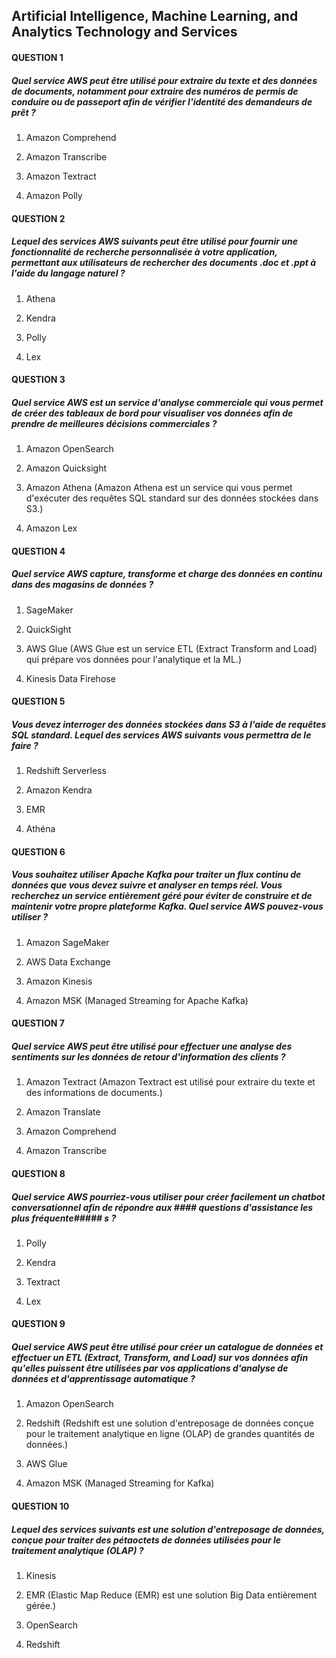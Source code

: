 ## Artificial Intelligence, Machine Learning, and Analytics Technology and Services

#### QUESTION 1

##### Quel service AWS peut être utilisé pour extraire du texte et des données de documents, notamment pour extraire des numéros de permis de conduire ou de passeport afin de vérifier l'identité des demandeurs de prêt ?


1. Amazon Comprehend


2. Amazon Transcribe


3. Amazon Textract 


4. Amazon Polly

#### QUESTION 2

##### Lequel des services AWS suivants peut être utilisé pour fournir une fonctionnalité de recherche personnalisée à votre application, permettant aux utilisateurs de rechercher des documents .doc et .ppt à l'aide du langage naturel ?


1. Athena


2. Kendra 


3. Polly


4. Lex

#### QUESTION 3

##### Quel service AWS est un service d'analyse commerciale qui vous permet de créer des tableaux de bord pour visualiser vos données afin de prendre de meilleures décisions commerciales ?


1. Amazon OpenSearch


2. Amazon Quicksight 


3. Amazon Athena (Amazon Athena est un service qui vous permet d'exécuter des requêtes SQL standard sur des données stockées dans S3.)


4. Amazon Lex

#### QUESTION 4

##### Quel service AWS capture, transforme et charge des données en continu dans des magasins de données ?


1. SageMaker


2. QuickSight


3. AWS Glue (AWS Glue est un service ETL (Extract Transform and Load) qui prépare vos données pour l'analytique et la ML.)


4. Kinesis Data Firehose 

#### QUESTION 5

##### Vous devez interroger des données stockées dans S3 à l'aide de requêtes SQL standard. Lequel des services AWS suivants vous permettra de le faire ?


1. Redshift Serverless


2. Amazon Kendra


3. EMR


4. Athéna 

#### QUESTION 6

##### Vous souhaitez utiliser Apache Kafka pour traiter un flux continu de données que vous devez suivre et analyser en temps réel. Vous recherchez un service entièrement géré pour éviter de construire et de maintenir votre propre plateforme Kafka. Quel service AWS pouvez-vous utiliser ?


1. Amazon SageMaker


2. AWS Data Exchange


3. Amazon Kinesis


4. Amazon MSK (Managed Streaming for Apache Kafka) 

#### QUESTION 7

##### Quel service AWS peut être utilisé pour effectuer une analyse des sentiments sur les données de retour d'information des clients ?


1. Amazon Textract (Amazon Textract est utilisé pour extraire du texte et des informations de documents.)


2. Amazon Translate


3. Amazon Comprehend 


4. Amazon Transcribe

#### QUESTION 8

##### Quel service AWS pourriez-vous utiliser pour créer facilement un chatbot conversationnel afin de répondre aux #### questions d'assistance les plus fréquente##### s ?


1. Polly


2. Kendra


3. Textract


4. Lex 

#### QUESTION 9

##### Quel service AWS peut être utilisé pour créer un catalogue de données et effectuer un ETL (Extract, Transform, and Load) sur vos données afin qu'elles puissent être utilisées par vos applications d'analyse de données et d'apprentissage automatique ?


1. Amazon OpenSearch


2. Redshift (Redshift est une solution d'entreposage de données conçue pour le traitement analytique en ligne (OLAP) de grandes quantités de données.)


3. AWS Glue 


4. Amazon MSK (Managed Streaming for Kafka)

#### QUESTION 10

##### Lequel des services suivants est une solution d'entreposage de données, conçue pour traiter des pétaoctets de données utilisées pour le traitement analytique (OLAP) ?


1. Kinesis


2. EMR (Elastic Map Reduce (EMR) est une solution Big Data entièrement gérée.)


3. OpenSearch


4. Redshift 